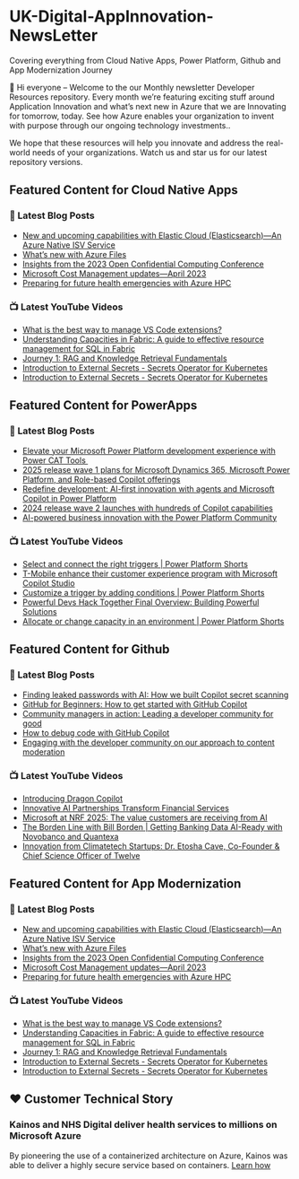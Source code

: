 # UK-Digital-AppInnovation-NewsLetter

Covering everything from Cloud Native Apps, Power Platform, Github and App Modernization Journey

👋 Hi everyone – Welcome to the our Monthly newsletter Developer Resources repository. Every month we’re featuring exciting stuff around Application Innovation and what’s next new in Azure that we are Innovating for tomorrow, today. See how Azure enables your organization to invent with purpose through our ongoing technology investments..


We hope that these resources will help you innovate and address the real-world needs of your organizations. Watch us and star us for our latest repository versions.

## Featured Content for Cloud Native Apps


### 📝 Latest Blog Posts

    
<!-- BLOGCNA:START -->
- [New and upcoming capabilities with Elastic Cloud (Elasticsearch)—An Azure Native ISV Service](https://azure.microsoft.com/blog/new-and-upcoming-capabilities-with-elastic-cloud-elasticsearch-an-azure-native-isv-service/)
- [What’s new with Azure Files](https://azure.microsoft.com/blog/what-s-new-with-azure-files/)
- [Insights from the 2023 Open Confidential Computing Conference](https://azure.microsoft.com/blog/insights-from-the-2023-open-confidential-computing-conference/)
- [Microsoft Cost Management updates—April 2023](https://azure.microsoft.com/blog/microsoft-cost-management-updates-april-2023/)
- [Preparing for future health emergencies with Azure HPC ](https://azure.microsoft.com/blog/preparing-for-future-health-emergencies-with-azure-hpc/)
<!-- BLOGCNA:END -->

### 📺 Latest YouTube Videos

 
<!-- YOUTUBECNA:START -->
- [What is the best way to manage VS Code extensions?](https://www.youtube.com/watch?v=zqqj55PUaRQ)
- [Understanding Capacities in Fabric: A guide to effective resource management for SQL in Fabric](https://www.youtube.com/watch?v=OW7oeG-qxNw)
- [Journey 1: RAG and Knowledge Retrieval Fundamentals](https://www.youtube.com/watch?v=UOsboxxyqew)
- [Introduction to External Secrets - Secrets Operator for Kubernetes](https://www.youtube.com/watch?v=2FOB49oXts8)
- [Introduction to External Secrets - Secrets Operator for Kubernetes](https://www.youtube.com/watch?v=1BuXWMm7wHQ)
<!-- YOUTUBECNA:END -->

##  Featured Content for PowerApps
### 📝 Latest Blog Posts
<!-- BLOGPOWER:START -->
- [Elevate your Microsoft Power Platform development experience with Power CAT Tools ](https://www.microsoft.com/en-us/power-platform/blog/2025/03/04/elevate-your-microsoft-power-platform-development-experience-with-power-cat-tools/)
- [2025 release wave 1 plans for Microsoft Dynamics 365, Microsoft Power Platform, and Role-based Copilot offerings](https://www.microsoft.com/en-us/dynamics-365/blog/business-leader/2025/01/23/2025-release-wave-1-plans-for-microsoft-dynamics-365-microsoft-power-platform-and-role-based-copilot-offerings/)
- [Redefine development: AI-first innovation with agents and Microsoft Copilot in Power Platform](https://www.microsoft.com/en-us/power-platform/blog/2024/11/19/redefine-development-ai-first-innovation-with-agents-and-microsoft-copilot-in-power-platform/)
- [2024 release wave 2 launches with hundreds of Copilot capabilities](https://www.microsoft.com/en-us/dynamics-365/blog/business-leader/2024/10/29/2024-release-wave-2-launches-with-hundreds-of-copilot-capabilities/)
- [AI-powered business innovation with the Power Platform Community](https://www.microsoft.com/en-us/power-platform/blog/2024/09/18/ai-powered-business-innovation-with-the-power-platform-community/)
<!-- BLOGPOWER:END -->
 ### 📺 Latest YouTube Videos
    
<!-- YOUTUBEPOWER:START -->
- [Select and connect the right triggers | Power Platform Shorts](https://www.youtube.com/watch?v=vDeVJN8AJm4)
- [T-Mobile enhance their customer experience program with Microsoft Copilot Studio](https://www.youtube.com/watch?v=6oY9CYM7VNM)
- [Customize a trigger by adding conditions | Power Platform Shorts](https://www.youtube.com/watch?v=D7HrOzfxMUM)
- [Powerful Devs Hack Together Final Overview: Building Powerful Solutions](https://www.youtube.com/watch?v=BNA3plDd2Ic)
- [Allocate or change capacity in an environment | Power Platform Shorts](https://www.youtube.com/watch?v=cqc7wkU2YVE)
<!-- YOUTUBEPOWER:END -->

##  Featured Content for Github
### 📝 Latest Blog Posts
<!-- BLOGGITHUB:START -->
- [Finding leaked passwords with AI: How we built Copilot secret scanning](https://github.blog/engineering/platform-security/finding-leaked-passwords-with-ai-how-we-built-copilot-secret-scanning/)
- [GitHub for Beginners: How to get started with GitHub Copilot](https://github.blog/ai-and-ml/github-copilot/github-for-beginners-how-to-get-started-with-github-copilot/)
- [Community managers in action: Leading a developer community for good](https://github.blog/open-source/social-impact/community-managers-in-action-leading-a-developer-community-for-good/)
- [How to debug code with GitHub Copilot](https://github.blog/ai-and-ml/github-copilot/how-to-debug-code-with-github-copilot/)
- [Engaging with the developer community on our approach to content moderation](https://github.blog/news-insights/policy-news-and-insights/engaging-with-the-developer-community-on-our-approach-to-content-moderation/)
<!-- BLOGGITHUB:END -->
### 📺 Latest YouTube Videos
<!-- YOUTUBEGITHUB:START -->
- [Introducing Dragon Copilot](https://www.youtube.com/watch?v=VYNz_VUoMZQ)
- [Innovative AI Partnerships Transform Financial Services](https://www.youtube.com/watch?v=vk2shVmtRtE)
- [Microsoft at NRF 2025: The value customers are receiving from AI](https://www.youtube.com/watch?v=6F0ejkAgN_8)
- [The Borden Line with Bill Borden | Getting Banking Data AI-Ready with Novobanco and Quantexa](https://www.youtube.com/watch?v=KaO4SAxqKLw)
- [Innovation from Climatetech Startups: Dr. Etosha Cave, Co-Founder &amp; Chief Science Officer of Twelve](https://www.youtube.com/watch?v=CscWCQcPIVY)
<!-- YOUTUBEGITHUB:END -->
##  Featured Content for App Modernization
### 📝 Latest Blog Posts
<!-- BLOGAPPMOD:START -->
- [New and upcoming capabilities with Elastic Cloud (Elasticsearch)—An Azure Native ISV Service](https://azure.microsoft.com/blog/new-and-upcoming-capabilities-with-elastic-cloud-elasticsearch-an-azure-native-isv-service/)
- [What’s new with Azure Files](https://azure.microsoft.com/blog/what-s-new-with-azure-files/)
- [Insights from the 2023 Open Confidential Computing Conference](https://azure.microsoft.com/blog/insights-from-the-2023-open-confidential-computing-conference/)
- [Microsoft Cost Management updates—April 2023](https://azure.microsoft.com/blog/microsoft-cost-management-updates-april-2023/)
- [Preparing for future health emergencies with Azure HPC ](https://azure.microsoft.com/blog/preparing-for-future-health-emergencies-with-azure-hpc/)
<!-- BLOGAPPMOD:END -->
### 📺 Latest YouTube Videos
<!-- YOUTUBEAPPMOD:START -->
- [What is the best way to manage VS Code extensions?](https://www.youtube.com/watch?v=zqqj55PUaRQ)
- [Understanding Capacities in Fabric: A guide to effective resource management for SQL in Fabric](https://www.youtube.com/watch?v=OW7oeG-qxNw)
- [Journey 1: RAG and Knowledge Retrieval Fundamentals](https://www.youtube.com/watch?v=UOsboxxyqew)
- [Introduction to External Secrets - Secrets Operator for Kubernetes](https://www.youtube.com/watch?v=2FOB49oXts8)
- [Introduction to External Secrets - Secrets Operator for Kubernetes](https://www.youtube.com/watch?v=1BuXWMm7wHQ)
<!-- YOUTUBEAPPMOD:END -->


## ♥️ Customer Technical Story 

### Kainos and NHS Digital deliver health services to millions on Microsoft Azure

By pioneering the use of a containerized architecture on Azure, Kainos was able to deliver a highly secure service based on containers. [Learn how](https://customers.microsoft.com/en-us/story/1368348549535774520-kainos-and-nhs-digital-deliver-health-services-to-millions-on-microsoft-azure)

